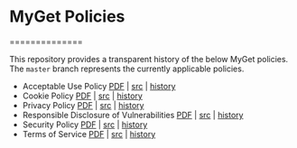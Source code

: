 # MyGet Policies
==============

This repository provides a transparent history of the below MyGet policies.
The `master` branch represents the currently applicable policies.

* Acceptable Use Policy [PDF](https://gitprint.com/MyGet/Policies/blob/master/acceptable-use-policy.md) | [src](https://github.com/MyGet/Policies/blob/master/acceptable-use-policy.md) | [history](https://github.com/MyGet/Policies/commits/master/acceptable-use-policy.md)
* Cookie Policy [PDF](https://gitprint.com/MyGet/Policies/blob/master/cookie-policy.md) | [src](https://github.com/MyGet/Policies/blob/master/cookie-policy.md) | [history](https://github.com/MyGet/Policies/commits/master/cookie-policy.md)
* Privacy Policy [PDF](https://gitprint.com/MyGet/Policies/blob/master/privacy-policy.md) | [src](https://github.com/MyGet/Policies/blob/master/privacy-policy.md) | [history](https://github.com/MyGet/Policies/commits/master/privacy-policy.md)
* Responsible Disclosure of Vulnerabilities [PDF](https://gitprint.com/MyGet/Policies/blob/master/responsible-disclosure-of-security-vulnerabilities.md) | [src](https://github.com/MyGet/Policies/blob/master/responsible-disclosure-of-security-vulnerabilities.md) | [history](https://github.com/MyGet/Policies/commits/master/responsible-disclosure-of-security-vulnerabilities.md)
* Security Policy [PDF](https://gitprint.com/MyGet/Policies/blob/master/security-policy.md) | [src](https://github.com/MyGet/Policies/blob/master/security-policy.md) | [history](https://github.com/MyGet/Policies/commits/master/security-policy.md)
* Terms of Service [PDF](https://gitprint.com/MyGet/Policies/blob/master/terms-of-service.md) | [src](https://github.com/MyGet/Policies/blob/master/terms-of-service.md) | [history](https://github.com/MyGet/Policies/commits/master/terms-of-service.md)